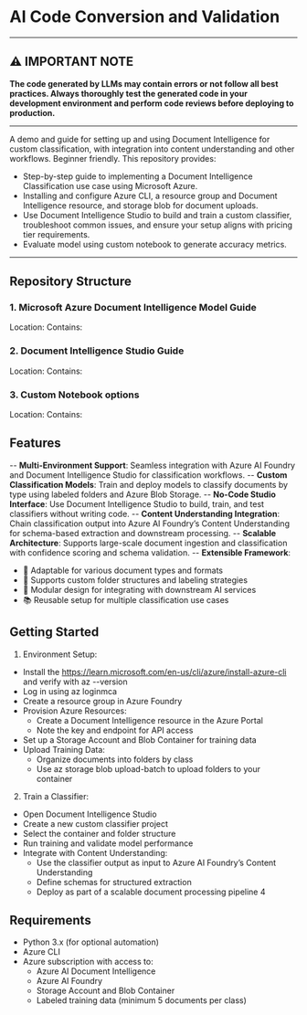 # AI Code Conversion and Validation

---

## ⚠️ **IMPORTANT NOTE**
**The code generated by LLMs may contain errors or not follow all best practices. Always thoroughly test the generated code in your development environment and perform code reviews before deploying to production.**

---
A demo and guide for setting up and using Document Intelligence for custom classification, with integration into content understanding and other workflows. Beginner friendly.
This repository provides:
- Step-by-step guide to implementing a Document Intelligence Classification use case using Microsoft Azure.
- Installing and configure Azure CLI, a resource group and Document Intelligence resource, and  storage blob for document uploads.
- Use Document Intelligence Studio to build and train a custom classifier, troubleshoot common issues, and ensure your setup aligns with pricing tier requirements.
- Evaluate model using custom notebook to generate accuracy metrics.
---

## Repository Structure

### 1. Microsoft Azure Document Intelligence Model Guide
Location: 
Contains:

### 2. Document Intelligence Studio Guide
Location:
Contains:

### 3. Custom Notebook options
Location:
Contains:

## Features
-- **Multi-Environment Support**: Seamless integration with Azure AI Foundry and Document Intelligence Studio for classification workflows.
-- **Custom Classification Models**: Train and deploy models to classify documents by type using labeled folders and Azure Blob Storage.
-- **No-Code Studio Interface**: Use Document Intelligence Studio to build, train, and test classifiers without writing code.
-- **Content Understanding Integration**: Chain classification output into Azure AI Foundry’s Content Understanding for schema-based extraction and downstream processing.
-- **Scalable Architecture**: Supports large-scale document ingestion and classification with confidence scoring and schema validation.
-- **Extensible Framework**:
  - 🔄 Adaptable for various document types and formats
  - 🎯 Supports custom folder structures and labeling strategies
  - 🧩 Modular design for integrating with downstream AI services
  - 📚 Reusable setup for multiple classification use cases

## Getting Started
1. Environment Setup:
  - Install the https://learn.microsoft.com/en-us/cli/azure/install-azure-cli and verify with az --version
  - Log in using az loginmca
  - Create a resource group in Azure Foundry
  - Provision Azure Resources:
    - Create a Document Intelligence resource in the Azure Portal
    - Note the key and endpoint for API access
  - Set up a Storage Account and Blob Container for training data
  - Upload Training Data:
    - Organize documents into folders by class 
    - Use az storage blob upload-batch to upload folders to your container
2. Train a Classifier:
  - Open Document Intelligence Studio
  - Create a new custom classifier project
  - Select the container and folder structure
  - Run training and validate model performance
  - Integrate with Content Understanding:
      - Use the classifier output as input to Azure AI Foundry’s Content Understanding
      - Define schemas for structured extraction
      - Deploy as part of a scalable document processing pipeline 4
        
## Requirements
- Python 3.x (for optional automation)
- Azure CLI
- Azure subscription with access to:
  - Azure AI Document Intelligence
  - Azure AI Foundry
  - Storage Account and Blob Container
  - Labeled training data (minimum 5 documents per class)
